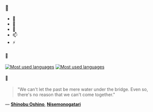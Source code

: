 ### 👋

- 🔭
- 🌱
- 💬
- 📫
- ⚡

#### 🧏

[![Most used languages](https://github-readme-stats-aynah.vercel.app/api/top-langs/?username=aynh&theme=solarized-dark&langs_count=6&layout=compact&hide_title=true)](https://github.com/anuraghazra/github-readme-stats#gh-dark-mode-only)
[![Most used languages](https://github-readme-stats-aynah.vercel.app/api/top-langs/?username=aynh&theme=solarized-light&langs_count=6&layout=compact&hide_title=true)](https://github.com/anuraghazra/github-readme-stats#gh-light-mode-only)

#### 💬

> "We can't let the past be mere water under the bridge. Even so, there's no reason that we can't come together."

&mdash; [**Shinobu Oshino**](https://myanimelist.net/character.php?q=Shinobu%20Oshino&cat=character), [**Nisemonogatari**](https://myanimelist.net/search/all?q=Nisemonogatari&cat=all)
